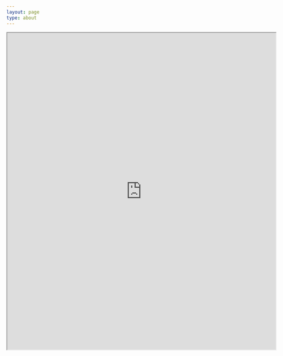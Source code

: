 ```yaml
---
layout: page
type: about
---
```


<iframe src="https://keyoxide.org/0A3D7C5B8C2499A8BEBCE72869D2E5C413569DA2" width="700" height="826"></iframe>


